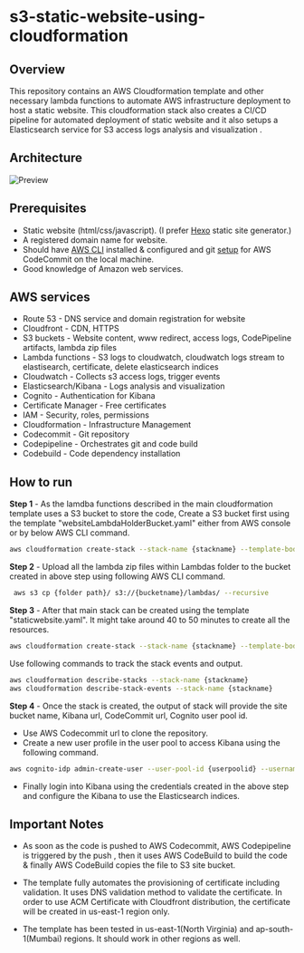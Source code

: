 # s3-static-website-using-cloudformation
## Overview
This repository contains an AWS Cloudformation template and other necessary lambda functions to automate AWS infrastructure deployment to host a static website. This cloudformation stack also creates a CI/CD pipeline for automated deployment of static website and it also setups a Elasticsearch service for S3 access logs analysis and visualization .
## Architecture
![Preview](https://raw.githubusercontent.com/piyushkashyap2001/s3-static-website-using-cloudformation/master/architecture.png)
## Prerequisites

- Static website (html/css/javascript). (I prefer [Hexo](https://hexo.io/) static site generator.)
- A registered domain name for website.
- Should have [AWS CLI](https://docs.aws.amazon.com/cli/latest/userguide/installing.html) installed & configured and git [setup](https://docs.aws.amazon.com/codecommit/latest/userguide/setting-up.html) for AWS CodeCommit on the local machine.
- Good knowledge of Amazon web services.

## AWS services

- Route 53 - DNS service and domain registration for website
- Cloudfront - CDN, HTTPS
- S3 buckets - Website content, www redirect, access logs, CodePipeline artifacts, lambda zip files
- Lambda functions - S3 logs to cloudwatch, cloudwatch logs stream to elastisearch, certificate, delete elasticsearch indices
- Cloudwatch - Collects s3 access logs, trigger events
- Elasticsearch/Kibana - Logs analysis and visualization
- Cognito - Authentication for Kibana
- Certificate Manager - Free certificates
- IAM - Security, roles, permissions
- Cloudformation - Infrastructure Management
- Codecommit - Git repository
- Codepipeline - Orchestrates git and code build
- Codebuild - Code dependency installation

## How to run

**Step 1** - As the lamdba functions described in the main cloudformation template uses a S3 bucket to store the code, Create a S3 bucket first using the template "websiteLambdaHolderBucket.yaml" either from AWS console or by below AWS CLI command.

```bash
aws cloudformation create-stack --stack-name {stackname} --template-body file://{path_to_template_file}
```

**Step 2** - Upload all the lambda zip files within Lambdas folder to the bucket created in above step using following AWS CLI command.

```bash
 aws s3 cp {folder path}/ s3://{bucketname}/lambdas/ --recursive
```

**Step 3** - After that main stack can be created using the template "staticwebsite.yaml". It might take around 40 to 50 minutes to create all the resources.

```bash
aws cloudformation create-stack --stack-name {stackname} --template-body file://{path_to_template_file} --capabilities CAPABILITY_IAM --parameters ParameterKey=DomainName, ParameterValue={basedomain} ParameterKey=PreExistingHostedZoneDomain, ParameterValue={hosted zone}  ParameterKey=PreExistingHostedZoneId, ParameterValue={hosted zone id} ParameterKey=ProjectName, ParameterValue={project name}
```

Use following commands to track the stack events and output.

```bash
aws cloudformation describe-stacks --stack-name {stackname}
aws cloudformation describe-stack-events --stack-name {stackname}
```

**Step 4** - Once the stack is created, the output of stack will provide the site bucket name, Kibana url, CodeCommit url, Cognito user pool id.

- Use AWS Codecommit url to clone the repository.
- Create a new user profile in the user pool to access Kibana using the following command.

```bash
aws cognito-idp admin-create-user --user-pool-id {userpoolid} --username {username} --user-attributes Name=email_verified,Value=true,Name=email,Value={emailid}  --region {region} --temporary-password {temp password}
```

- Finally login into Kibana using the credentials created in the above step and configure the Kibana to use the Elasticsearch indices.


## Important Notes

- As soon as the code is pushed to AWS Codecommit, AWS Codepipeline is triggered by the push , then it uses AWS CodeBuild to build the code & finally AWS CodeBuild copies the file to S3 site bucket.

- The template fully automates the provisioning of certificate including validation. It uses DNS validation method to validate the certificate. In order to use ACM Certificate with Cloudfront distribution, the certificate will be created in us-east-1 region only.

- The template has been tested in us-east-1(North Virginia) and ap-south-1(Mumbai) regions. It should work in other regions as well.
